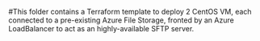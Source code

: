 #This folder contains a Terraform template to deploy 2 CentOS VM, each connected to a pre-existing Azure File Storage, fronted by an Azure LoadBalancer to act as an highly-available SFTP server.
